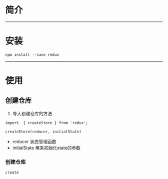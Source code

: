 # 简介

---

# 安装

```
npm install --save redux
```

---

# 使用

## 创建仓库

1. 导入创建仓库的方法

```
import  { createStore } from 'redux';
```

```
createStore(reducer, initialState)
```

* reducer  状态管理函数
* initialState  用来初始化state的参数

### 创建仓库

```
create
```



